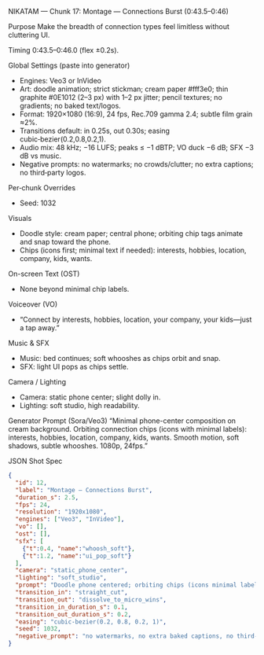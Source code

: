 NIKATAM — Chunk 17: Montage — Connections Burst (0:43.5–0:46)

Purpose
Make the breadth of connection types feel limitless without cluttering UI.

Timing
0:43.5–0:46.0 (flex ±0.2s).

Global Settings (paste into generator)
- Engines: Veo3 or InVideo
- Art: doodle animation; strict stickman; cream paper #fff3e0; thin graphite #0E1012 (2–3 px) with 1–2 px jitter; pencil textures; no gradients; no baked text/logos.
- Format: 1920×1080 (16:9), 24 fps, Rec.709 gamma 2.4; subtle film grain ≈2%.
- Transitions default: in 0.25s, out 0.30s; easing cubic‑bezier(0.2,0.8,0.2,1).
- Audio mix: 48 kHz; −16 LUFS; peaks ≤ −1 dBTP; VO duck −6 dB; SFX −3 dB vs music.
- Negative prompts: no watermarks; no crowds/clutter; no extra captions; no third‑party logos.

Per‑chunk Overrides
- Seed: 1032

Visuals
- Doodle style: cream paper; central phone; orbiting chip tags animate and snap toward the phone.
- Chips (icons first; minimal text if needed): interests, hobbies, location, company, kids, wants.

On-screen Text (OST)
- None beyond minimal chip labels.

Voiceover (VO)
- “Connect by interests, hobbies, location, your company, your kids—just a tap away.”

Music & SFX
- Music: bed continues; soft whooshes as chips orbit and snap.
- SFX: light UI pops as chips settle.

Camera / Lighting
- Camera: static phone center; slight dolly in.
- Lighting: soft studio, high readability.



Generator Prompt (Sora/Veo3)
“Minimal phone-center composition on cream background. Orbiting connection chips (icons with minimal labels): interests, hobbies, location, company, kids, wants. Smooth motion, soft shadows, subtle whooshes. 1080p, 24fps.”

JSON Shot Spec
```json
{
  "id": 12,
  "label": "Montage — Connections Burst",
  "duration_s": 2.5,
  "fps": 24,
  "resolution": "1920x1080",
  "engines": ["Veo3", "InVideo"],
  "vo": [],
  "ost": [],
  "sfx": [
    {"t":0.4, "name":"whoosh_soft"},
    {"t":1.2, "name":"ui_pop_soft"}
  ],
  "camera": "static_phone_center",
  "lighting": "soft_studio",
  "prompt": "Doodle phone centered; orbiting chips (icons minimal labels) for interests, hobbies, location, company, kids, wants; soft whooshes/pops; no baked text.",
  "transition_in": "straight_cut",
  "transition_out": "dissolve_to_micro_wins",
  "transition_in_duration_s": 0.1,
  "transition_out_duration_s": 0.2,
  "easing": "cubic-bezier(0.2, 0.8, 0.2, 1)",
  "seed": 1032,
  "negative_prompt": "no watermarks, no extra baked captions, no third-party logos"
}
```


